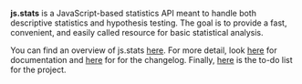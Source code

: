**js.stats** is a JavaScript-based statistics API meant to handle both descriptive statistics and hypothesis testing. The goal is to provide a fast, convenient, and easily called resource for basic statistical analysis.

You can find an overview of js.stats [here](Overview.md). For more detail, look [here](API.md) for  documentation and [here](changelog.md) for for the changelog. Finally, [here](Todo.md) is the to-do list for the project.